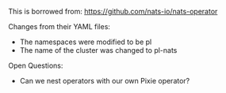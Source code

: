 This is borrowed from: https://github.com/nats-io/nats-operator

Changes from their YAML files:
 - The namespaces were modified to be pl
 - The name of the cluster was changed to pl-nats

Open Questions:
  - Can we nest operators with our own Pixie operator?

